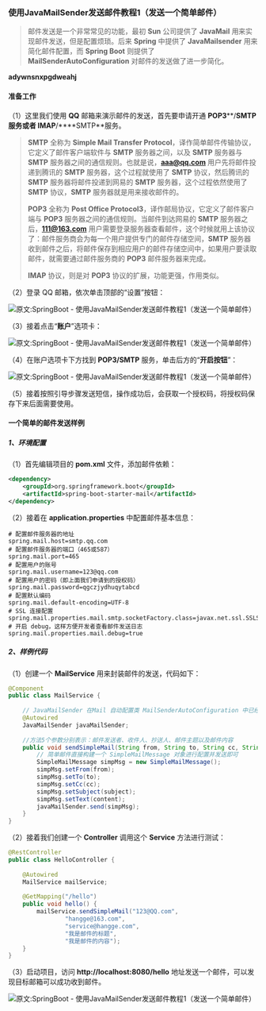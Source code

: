 ### 使用JavaMailSender发送邮件教程1（发送一个简单邮件）

>邮件发送是一个非常常见的功能，最初 **Sun** 公司提供了 **JavaMail** 用来实现邮件发送，但是配置烦琐。后来 **Spring** 中提供了 **JavaMailsender** 用来简化邮件配置，而 **Spring Boot** 则提供了 **MailSenderAutoConfiguration** 对邮件的发送做了进一步简化。

**adywnsnxpgdweahj**

#### 准备工作

（1）这里我们使用 **QQ** 邮箱来演示邮件的发送，首先要申请开通 **POP3****/****SMTP** 服务或者 **IMAP****/****SMTP**服务。

>**SMTP** 全称为 **Simple Mail Transfer Protocol**，译作简单邮件传输协议，它定义了邮件客户端软件与 **SMTP** 服务器之间，以及 **SMTP** 服务器与 **SMTP** 服务器之间的通信规则。也就是说，**aaa@qq.com** 用户先将邮件投递到腾讯的 **SMTP** 服务器，这个过程就使用了 **SMTP** 协议，然后腾讯的 **SMTP** 服务器将邮件投递到网易的 **SMTP** 服务器，这个过程依然使用了 **SMTP** 协议，**SMTP** 服务器就是用来接收邮件的。
>
>**POP3** 全称为 **Post Office Protocol3**，译作邮局协议，它定义了邮件客户端与 **POP3** 服务器之间的通信规则。当邮件到达网易的 **SMTP** 服务器之后，**111@163.com** 用户需要登录服务器查看邮件，这个时候就用上该协议了：邮件服务商会为每一个用户提供专门的邮件存储空间，**SMTP** 服务器收到邮件之后，将邮件保存到相应用户的邮件存储空间中，如果用户要读取邮件，就需要通过邮件服务商的 **POP3** 邮件服务器来完成。
>
>**IMAP** 协议，则是对 **POP3** 协议的扩展，功能更强，作用类似。

（2）登录 QQ 邮箱，依次单击顶部的“设置”按钮：

![原文:SpringBoot - 使用JavaMailSender发送邮件教程1（发送一个简单邮件）](https://www.hangge.com/blog_uploads/201912/201912031703077782.png)

（3）接着点击“**账户**”选项卡：

![原文:SpringBoot - 使用JavaMailSender发送邮件教程1（发送一个简单邮件）](https://www.hangge.com/blog_uploads/201912/2019120317041428862.png)

（4）在账户选项卡下方找到 **POP3/SMTP** 服务，单击后方的“**开启按钮**”：

![原文:SpringBoot - 使用JavaMailSender发送邮件教程1（发送一个简单邮件）](https://www.hangge.com/blog_uploads/201912/2019120317071221810.png)

（5）接着按照引导步骤发送短信，操作成功后，会获取一个授权码，将授权码保存下来后面需要使用。



#### 一个简单的邮件发送样例

##### 1、环境配置

（1）首先编辑项目的 **pom.xml** 文件，添加邮件依赖：

```xml
<dependency>
    <groupId>org.springframework.boot</groupId>
    <artifactId>spring-boot-starter-mail</artifactId>
</dependency>
```

（2）接着在 **application.properties** 中配置邮件基本信息：

```properties
# 配置邮件服务器的地址
spring.mail.host=smtp.qq.com
# 配置邮件服务器的端口（465或587）
spring.mail.port=465
# 配置用户的账号
spring.mail.username=123@qq.com
# 配置用户的密码（即上面我们申请到的授权码）
spring.mail.password=qgczjydhuqytabcd
# 配置默认编码
spring.mail.default-encoding=UTF-8
# SSL 连接配置
spring.mail.properties.mail.smtp.socketFactory.class=javax.net.ssl.SSLSocketFactory
# 开启 debug，这样方便开发者查看邮件发送日志
spring.mail.properties.mail.debug=true
```

##### 2、样例代码

（1）创建一个 **MailService** 用来封装邮件的发送，代码如下：

```java
@Component
public class MailService {
 
    // JavaMailSender 在Mail 自动配置类 MailSenderAutoConfiguration 中已经导入，这里直接注入使用即可
    @Autowired
    JavaMailSender javaMailSender;
 
    //方法5个参数分别表示：邮件发送者、收件人、抄送人、邮件主题以及邮件内容
    public void sendSimpleMail(String from, String to, String cc, String subject, String content) {
        // 简单邮件直接构建一个 SimpleMailMessage 对象进行配置并发送即可
        SimpleMailMessage simpMsg = new SimpleMailMessage();
        simpMsg.setFrom(from);
        simpMsg.setTo(to);
        simpMsg.setCc(cc);
        simpMsg.setSubject(subject);
        simpMsg.setText(content);
        javaMailSender.send(simpMsg);
    }
}
```

（2）接着我们创建一个 **Controller** 调用这个 **Service** 方法进行测试：

```java
@RestController
public class HelloController {
 
    @Autowired
    MailService mailService;
 
    @GetMapping("/hello")
    public void hello() {
        mailService.sendSimpleMail("123@QQ.com",
                "hangge@163.com",
                "service@hangge.com",
                "我是邮件的标题",
                "我是邮件的内容");
    }
}
```

（3）启动项目，访问 **http://localhost:8080/hello** 地址发送一个邮件，可以发现目标邮箱可以成功收到邮件。

![原文:SpringBoot - 使用JavaMailSender发送邮件教程1（发送一个简单邮件）](https://www.hangge.com/blog_uploads/201912/2019120319314025487.png)

